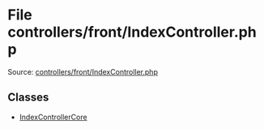 File controllers/front/IndexController.php
=========

Source: [controllers/front/IndexController.php](https://github.com/PrestaShop/PrestaShop/blob/1.5.4.1/controllers/front/IndexController.php)


Classes
-------

* [IndexControllerCore](class.IndexControllerCore.md)

